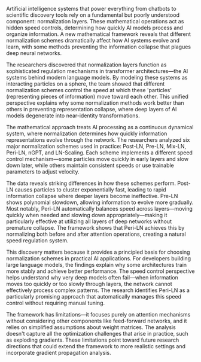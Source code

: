 Artificial intelligence systems that power everything from chatbots to scientific discovery tools rely on a fundamental but poorly understood component: normalization layers. These mathematical operations act as hidden speed controls, determining how quickly AI models process and organize information. A new mathematical framework reveals that different normalization schemes dramatically affect how AI systems evolve and learn, with some methods preventing the information collapse that plagues deep neural networks.

The researchers discovered that normalization layers function as sophisticated regulation mechanisms in transformer architectures—the AI systems behind modern language models. By modeling these systems as interacting particles on a sphere, the team showed that different normalization schemes control the speed at which these 'particles' (representing pieces of information) move toward each other. This unified perspective explains why some normalization methods work better than others in preventing representation collapse, where deep layers of AI models degenerate into near-identity transformations.

The mathematical approach treats AI processing as a continuous dynamical system, where normalization determines how quickly information representations evolve through the network. The researchers analyzed six major normalization schemes used in practice: Post-LN, Pre-LN, Mix-LN, Peri-LN, nGPT, and LN-Scaling. Each scheme implements a different speed control mechanism—some particles move quickly in early layers and slow down later, while others maintain consistent speeds or use trainable parameters to adjust velocity.

The data reveals striking differences in how these schemes perform. Post-LN causes particles to cluster exponentially fast, leading to rapid information collapse where deeper layers become ineffective. Pre-LN shows polynomial slowdown, allowing information to evolve more gradually. Most notably, Peri-LN automatically balances speed across layers—moving quickly when needed and slowing down appropriately—making it particularly effective at utilizing all layers of deep networks without premature collapse. The framework shows that Peri-LN achieves this by normalizing both before and after attention operations, creating a natural speed regulation system.

This discovery matters because it provides a principled basis for choosing normalization schemes in practical AI applications. For developers building large language models, the findings explain why some architectures train more stably and achieve better performance. The speed control perspective helps understand why very deep models often fail—when information moves too quickly or too slowly through layers, the network cannot effectively process complex patterns. The research identifies Peri-LN as a particularly promising approach that automatically manages this speed control without requiring manual tuning.

The framework has limitations—it focuses purely on attention mechanisms without considering other components like feed-forward networks, and it relies on simplified assumptions about weight matrices. The analysis doesn't capture all the optimization challenges that arise in practice, such as exploding gradients. These limitations point toward future research directions that could extend the framework to more realistic settings and incorporate gradient propagation analysis.